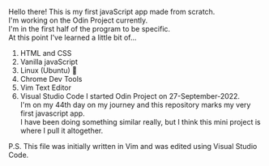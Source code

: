Hello there! This is my first javaScript app made from scratch.<br>
I'm working on the Odin Project currently.<br>
I'm in the first half of the program to be specific.<br> 
At this point I've learned a little bit of... <br>
1. HTML and CSS
2. Vanilla javaScript
3. Linux (Ubuntu) 🐧
4. Chrome Dev Tools 
5. Vim Text Editor
6. Visual Studio Code
I started Odin Project on 27-September-2022.<br>
I'm on my 44th day on my journey and this repository marks my very first javascript app.<br>
I have been doing something similar really, but I think this mini project is where I pull it altogether.<br>

P.S. This file was initially written in Vim and was edited using Visual Studio Code.<br>

